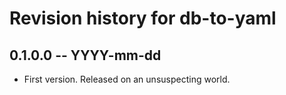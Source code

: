 # Revision history for db-to-yaml

## 0.1.0.0 -- YYYY-mm-dd

* First version. Released on an unsuspecting world.
